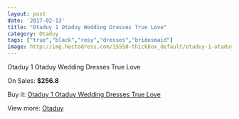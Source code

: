 ```yaml
---
layout: post
date: '2017-02-13'
title: "Otaduy 1 Otaduy Wedding Dresses True Love"
category: Otaduy
tags: ["true","black","rosy","dresses","bridesmaid"]
image: http://img.hectodress.com/15558-thickbox_default/otaduy-1-otaduy-wedding-dresses-true-love.jpg
---
```

Otaduy 1 Otaduy Wedding Dresses True Love

On Sales: **$256.8**
<a href="https://www.hectodress.com/otaduy/7601-otaduy-1-otaduy-wedding-dresses-true-love.html"><amp-img layout="responsive" width="600" height="600" src="//img.hectodress.com/15558-thickbox_default/otaduy-1-otaduy-wedding-dresses-true-love.jpg" alt="Otaduy 1 Otaduy Wedding Dresses True Love 0" /></a>

Buy it: [Otaduy 1 Otaduy Wedding Dresses True Love](https://www.hectodress.com/otaduy/7601-otaduy-1-otaduy-wedding-dresses-true-love.html "Otaduy 1 Otaduy Wedding Dresses True Love")

View more: [Otaduy](https://www.hectodress.com/133-otaduy "Otaduy")